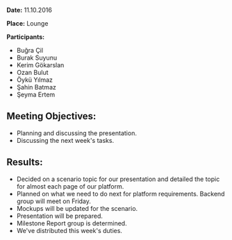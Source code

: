 **Date:** 11.10.2016

**Place:** Lounge

**Participants:** 
  * Buğra Çil
  * Burak Suyunu
  * Kerim Gökarslan
  * Ozan Bulut
  * Öykü Yılmaz
  * Şahin Batmaz
  * Şeyma Ertem

## Meeting Objectives: ##

  * Planning and discussing the presentation.
  * Discussing the next week's tasks.

## Results: ##

  * Decided on a scenario topic for our presentation and detailed the topic for almost each page of our platform.
  * Planned on what we need to do next for platform requirements. Backend group will meet on Friday.
  * Mockups will be updated for the scenario. 
  * Presentation will be prepared.
  * Milestone Report group is determined. 
  * We've distributed this week's duties. 
